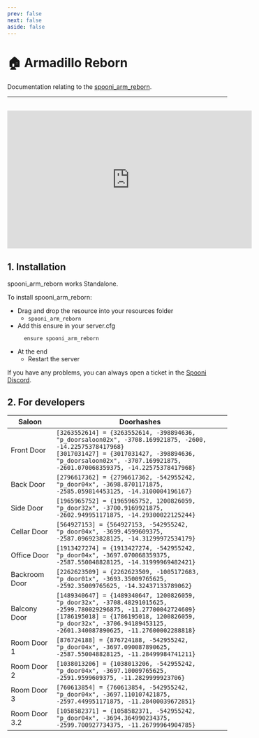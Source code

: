 ```yaml
---
prev: false
next: false
aside: false
---
```


# 🏠 Armadillo Reborn
Documentation relating to the [spooni_arm_reborn](https://spooni-mapping.tebex.io/package/).

___
<br>
<iframe width="560" height="315" src="https://www.youtube.com/embed/" frameborder="0" allow="accelerometer; autoplay; clipboard-write; encrypted-media; gyroscope; picture-in-picture; web-share" allowfullscreen></iframe>

## 1. Installation
spooni_arm_reborn works Standalone.  

To install spooni_arm_reborn:
- Drag and drop the resource into your resources folder
  - `spooni_arm_reborn`
- Add this ensure in your server.cfg
  ```
    ensure spooni_arm_reborn
  ```
- At the end
  - Restart the server

If you have any problems, you can always open a ticket in the [Spooni Discord](https://discord.gg/spooni).

## 2. For developers
| Saloon                    | Doorhashes
|---------------------------|----------------------------------------------------------------------------------|
| Front Door                | `[3263552614] = {3263552614, -398894636, "p_doorsaloon02x", -3708.169921875, -2600, -14.22575378417968}` <br> `[3017031427] = {3017031427, -398894636, "p_doorsaloon02x", -3707.169921875, -2601.070068359375, -14.22575378417968}`
| Back Door                 | `[2796617362] = {2796617362, -542955242, "p_door04x", -3698.8701171875, -2585.059814453125, -14.3100004196167}`
| Side Door                 | `[1965965752] = {1965965752, 1200826059, "p_door32x", -3700.9169921875, -2602.949951171875, -14.29300022125244}`
| Cellar Door               | `[564927153] = {564927153, -542955242, "p_door04x", -3699.4599609375, -2587.096923828125, -14.31299972534179}`
| Office Door               | `[1913427274] = {1913427274, -542955242, "p_door04x", -3697.070068359375, -2587.550048828125, -14.31999969482421}`
| Backroom Door             | `[2262623509] = {2262623509, -1005172683, "p_door01x", -3693.35009765625, -2592.35009765625, -14.32437133789062}`
| Balcony Door              | `[1489340647] = {1489340647, 1200826059, "p_door32x", -3708.48291015625, -2599.780029296875, -11.27700042724609}` <br> `[1786195018] = {1786195018, 1200826059, "p_door32x", -3706.94189453125, -2601.340087890625, -11.27600002288818}`
| Room Door 1               | `[876724188] = {876724188, -542955242, "p_door04x", -3697.090087890625, -2587.550048828125, -11.28499984741211}`
| Room Door 2               | `[1038013206] = {1038013206, -542955242, "p_door04x", -3697.10009765625, -2591.9599609375, -11.2829999923706}`
| Room Door 3               | `[760613854] = {760613854, -542955242, "p_door04x", -3697.110107421875, -2597.449951171875, -11.28400039672851}`
| Room Door 3.2             | `[1058582371] = {1058582371, -542955242, "p_door04x", -3694.364990234375, -2599.700927734375, -11.26799964904785}`